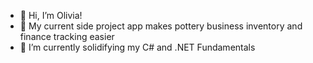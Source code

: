- 👋 Hi, I’m Olivia!
- 👀 My current side project app makes pottery business inventory and finance tracking easier
- 🌱 I’m currently solidifying my C# and .NET Fundamentals

<!---
otwig/otwig is a ✨ special ✨ repository because its `README.md` (this file) appears on your GitHub profile.
You can click the Preview link to take a look at your changes.
--->
